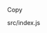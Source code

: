 <!DOCTYPE html>
<html lang="en">
<head>
<meta charset="UTF-8">
             <meta name="viewport" content="width=device-width, user-scalable=no, initial-scale=1.0, maximum-scale=1.0, minimum-scale=1.0">
                         <meta http-equiv="X-UA-Compatible" content="ie=edge">
             <title>Document</title>
<script type="module" src="./node_modules/@github/clipboard-copy-element/dist/index.js"></script>
</head>
<body>

<clipboard-copy for="blob-path">Copy</clipboard-copy>
<div id="blob-path">src/index.js</div>

</body>

</html>

